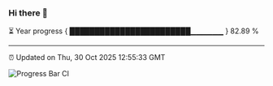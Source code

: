 ### Hi there 👋

⏳ Year progress { ████████████████████████▁▁▁▁▁▁ } 82.89 %

---

⏰ Updated on Thu, 30 Oct 2025 12:55:33 GMT

![Progress Bar CI](https://github.com/DhruviPatel157/GitHub-Actions-Demo/workflows/Progress%20Bar%20CI/badge.svg)
